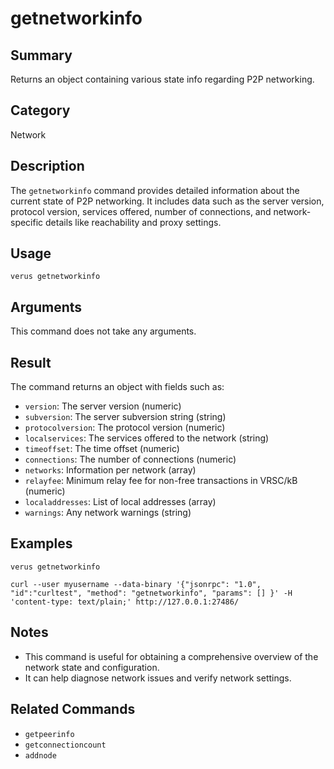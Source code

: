 # getnetworkinfo

## Summary
Returns an object containing various state info regarding P2P networking.

## Category
Network

## Description
The `getnetworkinfo` command provides detailed information about the current state of P2P networking. It includes data such as the server version, protocol version, services offered, number of connections, and network-specific details like reachability and proxy settings.

## Usage
```
verus getnetworkinfo
```

## Arguments
This command does not take any arguments.

## Result
The command returns an object with fields such as:
- `version`: The server version (numeric)
- `subversion`: The server subversion string (string)
- `protocolversion`: The protocol version (numeric)
- `localservices`: The services offered to the network (string)
- `timeoffset`: The time offset (numeric)
- `connections`: The number of connections (numeric)
- `networks`: Information per network (array)
- `relayfee`: Minimum relay fee for non-free transactions in VRSC/kB (numeric)
- `localaddresses`: List of local addresses (array)
- `warnings`: Any network warnings (string)

## Examples
```
verus getnetworkinfo
```
```
curl --user myusername --data-binary '{"jsonrpc": "1.0", "id":"curltest", "method": "getnetworkinfo", "params": [] }' -H 'content-type: text/plain;' http://127.0.0.1:27486/
```

## Notes
- This command is useful for obtaining a comprehensive overview of the network state and configuration.
- It can help diagnose network issues and verify network settings.

## Related Commands
- `getpeerinfo`
- `getconnectioncount`
- `addnode` 